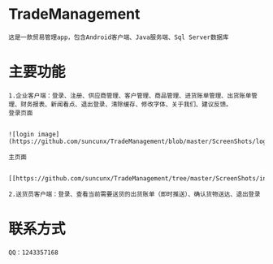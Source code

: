 # TradeManagement
	这是一款贸易管理app，包含Android客户端、Java服务端、Sql Server数据库
	
# 主要功能
	
	1.企业客户端：登录、注册、供应商管理、客户管理、商品管理、进货账单管理、出货账单管理、财务报表、新闻看点、退出登录、清除缓存、修改字体、关于我们、建议反馈。
	登录页面
	
	
	![login image](https://github.com/suncunx/TradeManagement/blob/master/ScreenShots/login.jpg)
	
	主页面
	
	
	[[https://github.com/suncunx/TradeManagement/tree/master/ScreenShots/inBill.jpg|alt=octocat]]
	
	2.送货员客户端：登录、查看当前需要送货的出货账单（即时推送）、确认货物送达、退出登录
	
# 联系方式
	QQ：1243357168